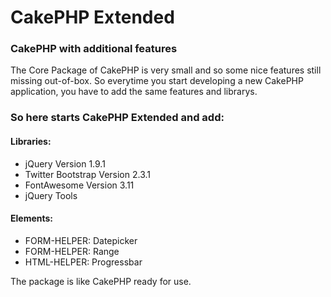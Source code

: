 CakePHP Extended
===============

### CakePHP with additional features

The Core Package of CakePHP is very small and so some nice features still missing out-of-box. So everytime you start developing a new CakePHP application, you have to add the same features and librarys.

### So here starts CakePHP Extended and add:

#### Libraries:

- jQuery Version 1.9.1
- Twitter Bootstrap Version 2.3.1 
- FontAwesome Version 3.11
- jQuery Tools

#### Elements:

- FORM-HELPER: Datepicker
- FORM-HELPER: Range
- HTML-HELPER: Progressbar

The package is like CakePHP ready for use.
